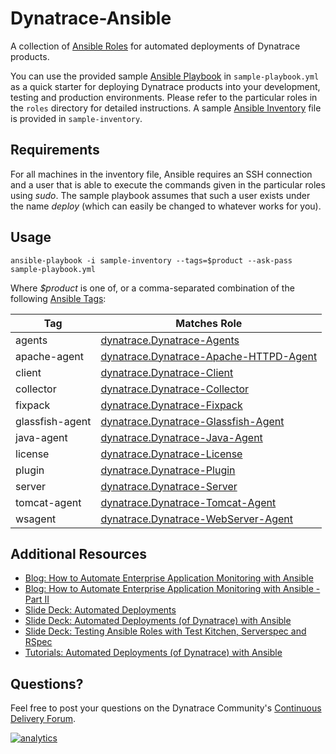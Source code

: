 # Dynatrace-Ansible

A collection of [Ansible Roles](http://docs.ansible.com/playbooks_roles.html) for automated deployments of Dynatrace products.

You can use the provided sample [Ansible Playbook](http://docs.ansible.com/playbooks.html) in ```sample-playbook.yml``` as a quick starter for deploying Dynatrace products into your development, testing and production environments. Please refer to the particular roles in the ```roles``` directory for detailed instructions. A sample [Ansible Inventory](http://docs.ansible.com/intro_inventory.html) file is provided in ```sample-inventory```.

## Requirements

For all machines in the inventory file, Ansible requires an SSH connection and a user that is able to execute the commands given in the particular roles using *sudo*. The sample playbook assumes that such a user exists under the name *deploy* (which can easily be changed to whatever works for you).

## Usage

```
ansible-playbook -i sample-inventory --tags=$product --ask-pass sample-playbook.yml
```

Where *$product* is one of, or a comma-separated combination of the following [Ansible Tags](http://docs.ansible.com/playbooks_tags.html):

| Tag             | Matches Role |
|-----------------|--------------|
| agents          | [dynatrace.Dynatrace-Agents](https://galaxy.ansible.com/list#/roles/2620) |
| apache-agent    | [dynatrace.Dynatrace-Apache-HTTPD-Agent](https://galaxy.ansible.com/list#/roles/2681) |
| client          | [dynatrace.Dynatrace-Client](https://galaxy.ansible.com/list#/roles/2856) |
| collector       | [dynatrace.Dynatrace-Collector](https://galaxy.ansible.com/list#/roles/2621) |
| fixpack         | [dynatrace.Dynatrace-Fixpack](https://galaxy.ansible.com/list#/roles/2627) |
| glassfish-agent | [dynatrace.Dynatrace-Glassfish-Agent](https://galaxy.ansible.com/list#/roles/4942) |
| java-agent      | [dynatrace.Dynatrace-Java-Agent](https://galaxy.ansible.com/list#/roles/2653) |
| license         | [dynatrace.Dynatrace-License](https://galaxy.ansible.com/list#/roles/2626) |
| plugin          | [dynatrace.Dynatrace-Plugin](https://galaxy.ansible.com/list#/roles/2628) |
| server          | [dynatrace.Dynatrace-Server](https://galaxy.ansible.com/list#/roles/2623) |
| tomcat-agent    | [dynatrace.Dynatrace-Tomcat-Agent](https://galaxy.ansible.com/list#/roles/2654) |
| wsagent         | [dynatrace.Dynatrace-WebServer-Agent](https://galaxy.ansible.com/list#/roles/2625) |

## Additional Resources

- [Blog: How to Automate Enterprise Application Monitoring with Ansible](http://apmblog.dynatrace.com/2015/03/04/how-to-automate-enterprise-application-monitoring-with-ansible/)
- [Blog: How to Automate Enterprise Application Monitoring with Ansible - Part II](http://apmblog.dynatrace.com/2015/04/23/how-to-automate-enterprise-application-monitoring-with-ansible-part-ii/)
- [Slide Deck: Automated Deployments](http://slideshare.net/MartinEtmajer/automated-deployments-slide-share)
- [Slide Deck: Automated Deployments (of Dynatrace) with Ansible](http://www.slideshare.net/MartinEtmajer/automated-deployments-with-ansible)
- [Slide Deck: Testing Ansible Roles with Test Kitchen, Serverspec and RSpec](http://www.slideshare.net/MartinEtmajer/testing-ansible-roles-with-test-kitchen-serverspec-and-rspec-48185017)
- [Tutorials: Automated Deployments (of Dynatrace) with Ansible](https://community.compuwareapm.com/community/display/LEARN/Tutorials+on+Automated+Deployments#TutorialsonAutomatedDeployments-ansible)

## Questions?

Feel free to post your questions on the Dynatrace Community's [Continuous Delivery Forum](https://answers.dynatrace.com/spaces/148/open-q-a_2.html?topics=continuous%20delivery).

[![analytics](https://www.google-analytics.com/collect?v=1&t=pageview&_s=1&dl=https%3A%2F%2Fgithub.com%2FdynaTrace&dp=%2FDynatrace-Ansible&dt=Dynatrace-Ansible&_u=Dynatrace~&cid=github.com%2FdynaTrace&tid=UA-54510554-5&aip=1)]()
